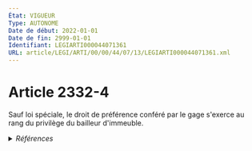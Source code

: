 ```yaml
---
État: VIGUEUR
Type: AUTONOME
Date de début: 2022-01-01
Date de fin: 2999-01-01
Identifiant: LEGIARTI000044071361
URL: article/LEGI/ARTI/00/00/44/07/13/LEGIARTI000044071361.xml
---
```


<h1>Article 2332-4</h1>

Sauf loi spéciale, le droit de préférence conféré par le gage s'exerce au rang
du privilège du bailleur d'immeuble.


<details>
  <summary><em>Références</em></summary>

  <h2>Articles faisant référence à l'article</h2>
  
  <ul>
    <li>
      <a href="https://legal.tricoteuses.fr//redirection/LEGIARTI000006902896?vers=git&vers=legifrance">Code du travail - article L3253-2 AUTONOME VIGUEUR, en vigueur depuis le 2008-05-01</a> CITATION cible
    </li>
    <li>
      <a href="https://legal.tricoteuses.fr//redirection/LEGIARTI000006902899?vers=git&vers=legifrance">Code du travail - article L3253-5 AUTONOME VIGUEUR, en vigueur depuis le 2008-05-01</a> CITATION cible
    </li>
    <li>
      <a href="https://legal.tricoteuses.fr//redirection/LEGIARTI000044045512?vers=git&vers=legifrance">Ordonnance n° 2021-1192 du 15 septembre 2021 portant réforme du droit des sûretés - article 7 ENTIEREMENT_MODIF</a> MODIFIE source
    </li>
  </ul>
  
  <h2>Références faites par l'article</h2>
  
  <ul>
    <li>
      2021-09-15 MODIFIE cible <a href="https://legal.tricoteuses.fr//redirection/LEGIARTI000044045512?vers=git&vers=legifrance">Ordonnance n° 2021-1192 du 15 septembre 2021 portant réforme du droit des sûretés - article 7 ENTIEREMENT_MODIF</a>
    </li>
    <li>
      2999-01-01 CITATION source <a href="https://legal.tricoteuses.fr//redirection/LEGIARTI000006902896?vers=git&vers=legifrance">Code du travail - article L3253-2 AUTONOME VIGUEUR, en vigueur depuis le 2008-05-01</a>
    </li>
    <li>
      2999-01-01 CITATION source <a href="https://legal.tricoteuses.fr//redirection/LEGIARTI000006902899?vers=git&vers=legifrance">Code du travail - article L3253-5 AUTONOME VIGUEUR, en vigueur depuis le 2008-05-01</a>
    </li>
  </ul>
</details>
